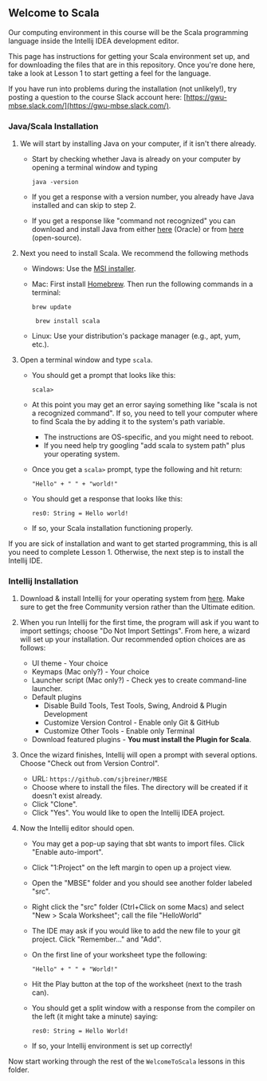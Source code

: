 ## Welcome to Scala

Our computing environment in this course will be the Scala programming language inside the Intellij IDEA development editor.

This page has instructions for getting your Scala environment set up, and for downloading the files that are in this repository. Once you're done here, take a look at Lesson 1 to start getting a feel for the language.

If you have run into problems during the installation (not unlikely!), try posting a question to the course Slack account here: [https://gwu-mbse.slack.com/](https://gwu-mbse.slack.com/).

### Java/Scala Installation



1. We will start by installing Java on your computer, if it isn't there already.

    - Start by checking whether Java is already on your computer by opening a terminal window and typing
    
        ```java -version```
        
    - If you get a response with a version number, you already have Java installed and can skip to step 2.
    - If you get a response like "command not recognized" you can download and install Java from either [here](https://www.oracle.com/technetwork/java/javase/downloads/jdk8-downloads-2133151.html) (Oracle) or from [here](https://jdk.java.net/11/) (open-source).


2. Next you need to install Scala. We recommend the following methods

    - Windows: Use the [MSI installer](https://downloads.lightbend.com/scala/2.12.8/scala-2.12.8.msi).
    - Mac: First install [Homebrew](https://brew.sh/). Then run the following commands in a terminal:

        ```brew update```
        
        ``` brew install scala```
    - Linux: Use your distribution's package manager (e.g., apt, yum, etc.).
    
3. Open a terminal window and type ```scala```.
    - You should get a prompt that looks like this:
    
        ```scala>```
        
    - At this point you may get an error saying something like "scala is not a recognized command". If so, you need to tell your computer where to find Scala the by adding it to the system's path variable.
        - The instructions are OS-specific, and you might need to reboot.
        - If you need help try googling "add scala to system path" plus your operating system.
    - Once you get a ```scala>``` prompt, type the following and hit return:
    
        ```"Hello" + " " + "world!"```
    - You should get a response that looks like this:
    
        ```res0: String = Hello world!```
    - If so, your Scala installation functioning properly.
    
If you are sick of installation and want to get started programming, this is all you need to complete Lesson 1. Otherwise, the next step is to install the Intellij IDE.
    
    
### Intellij Installation
    
1. Download & install Intellij for your operating system from [here](https://www.jetbrains.com/idea/download/). Make sure to get the free Community version rather than the Ultimate edition.

2. When you run Intellij for the first time, the program will ask if you want to import settings; choose "Do Not Import Settings". From here, a wizard will set up your installation.
  Our recommended option choices are as follows:
  
    - UI theme - Your choice
    - Keymaps (Mac only?) - Your choice
    - Launcher script (Mac only?) - Check yes to create command-line launcher.
    - Default plugins
        - Disable Build Tools, Test Tools, Swing, Android & Plugin Development
        - Customize Version Control - Enable only Git & GitHub
        - Customize Other Tools - Enable only Terminal
    - Download featured plugins - **You must install the Plugin for Scala**.

3. Once the wizard finishes, Intellij will open a prompt with several options. Choose "Check out from Version Control".

    - URL: ```https://github.com/sjbreiner/MBSE```
    - Choose where to install the files. The directory will be created if it doesn't exist already.
     - Click "Clone".
    - Click "Yes". You would like to open the Intellij IDEA project.

4. Now the Intellij editor should open.
    - You may get a pop-up saying that sbt wants to import files. Click "Enable auto-import".
    - Click "1:Project" on the left margin to open up a project view.
    - Open the "MBSE" folder and you should see another folder labeled "src".
    - Right click the "src" folder (Ctrl+Click on some Macs) and select "New > Scala Worksheet"; call the file "HelloWorld"
    - The IDE may ask if you would like to add the new file to your git project. Click "Remember..." and "Add".
    - On the first line of your worksheet type the following:
    
        ```"Hello" + " " + "World!"```
    
    - Hit the Play button at the top of the worksheet (next to the trash can).
    - You should get a split window with a response from the compiler on the left (it might take a minute) saying:
    
        ```res0: String = Hello World!```
    
    - If so, your Intellij environment is set up correctly!
    
Now start working through the rest of the ```WelcomeToScala``` lessons in this folder.

